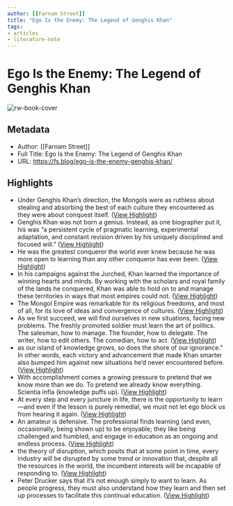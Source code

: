 ```yaml
---
author: [[Farnam Street]]
title: "Ego Is the Enemy: The Legend of Genghis Khan"
tags: 
- articles
- literature-note
---
```

# Ego Is the Enemy: The Legend of Genghis Khan

![rw-book-cover](https://149664534.v2.pressablecdn.com/wp-content/uploads/2016/06/Genghis-Khan.png)

## Metadata
- Author: [[Farnam Street]]
- Full Title: Ego Is the Enemy: The Legend of Genghis Khan
- URL: https://fs.blog/ego-is-the-enemy-genghis-khan/

## Highlights
- Under Genghis Khan’s direction, the Mongols were as ruthless about stealing and absorbing the best of each culture they encountered as they were about conquest itself. ([View Highlight](https://read.readwise.io/read/01gs90vyhrphc4a32n5mhbhmv9))
- Genghis Khan was not born a genius. Instead, as one biographer put it, his was “a persistent cycle of pragmatic learning, experimental adaptation, and constant revision driven by his uniquely disciplined and focused will.” ([View Highlight](https://read.readwise.io/read/01gs90wb9b9mzs98jr144sfhmc))
- He was the greatest conqueror the world ever knew because he was more open to learning than any other conqueror has ever been. ([View Highlight](https://read.readwise.io/read/01gs90wnb5e046wr3vr6fsscer))
- In his campaigns against the Jurched, Khan learned the importance of winning hearts and minds. By working with the scholars and royal family of the lands he conquered, Khan was able to hold on to and manage these territories in ways that most empires could not. ([View Highlight](https://read.readwise.io/read/01gs90y21hye32n33nagqerbv2))
- The Mongol Empire was remarkable for its religious freedoms, and most of all, for its love of ideas and convergence of cultures. ([View Highlight](https://read.readwise.io/read/01gs90z0ve4630sbper1m3db0d))
- As we first succeed, we will find ourselves in new situations, facing new problems. The freshly promoted soldier must learn the art of politics. The salesman, how to manage. The founder, how to delegate. The writer, how to edit others. The comedian, how to act. ([View Highlight](https://read.readwise.io/read/01gs9107q8rdpkejhhxgdjxz3k))
- as our island of knowledge grows, so does the shore of our ignorance.” In other words, each victory and advancement that made Khan smarter also bumped him against new situations he’d never encountered before. ([View Highlight](https://read.readwise.io/read/01gs911mc7tr8tgbw99w4wnre4))
- With accomplishment comes a growing pressure to pretend that we know more than we do. To pretend we already know everything. Scientia infla (knowledge puffs up). ([View Highlight](https://read.readwise.io/read/01gs912d4mxm1v4jp6p2wx2sj2))
- At every step and every juncture in life, there is the opportunity to learn—and even if the lesson is purely remedial, we must not let ego block us from hearing it again. ([View Highlight](https://read.readwise.io/read/01gs914m9adcbph0axfwwarkbw))
- An amateur is defensive. The professional finds learning (and even, occasionally, being shown up) to be enjoyable; they like being challenged and humbled, and engage in education as an ongoing and endless process. ([View Highlight](https://read.readwise.io/read/01gs91643cfm33t3nca98vkamy))
- the theory of disruption, which posits that at some point in time, every industry will be disrupted by some trend or innovation that, despite all the resources in the world, the incumbent interests will be incapable of responding to. ([View Highlight](https://read.readwise.io/read/01gs916zxycx0anbg86dtftrfs))
- Peter Drucker says that it’s not enough simply to want to learn. As people progress, they must also understand how they learn and then set up processes to facilitate this continual education. ([View Highlight](https://read.readwise.io/read/01gs9186fsfecz7yhyash36abj))
